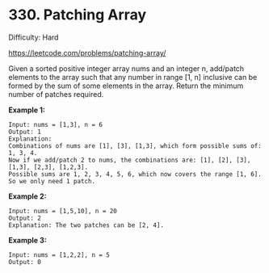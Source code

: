 # 330. Patching Array

Difficulty: Hard

https://leetcode.com/problems/patching-array/

Given a sorted positive integer array nums and an integer n, add/patch elements to the array such that any number in range [1, n] inclusive can be formed by the sum of some elements in the array. Return the minimum number of patches required.

**Example 1:**  
```
Input: nums = [1,3], n = 6
Output: 1 
Explanation:
Combinations of nums are [1], [3], [1,3], which form possible sums of: 1, 3, 4.
Now if we add/patch 2 to nums, the combinations are: [1], [2], [3], [1,3], [2,3], [1,2,3].
Possible sums are 1, 2, 3, 4, 5, 6, which now covers the range [1, 6].
So we only need 1 patch.
```

**Example 2:**  
```
Input: nums = [1,5,10], n = 20
Output: 2
Explanation: The two patches can be [2, 4].
``` 

**Example 3:**  
```
Input: nums = [1,2,2], n = 5
Output: 0
```
